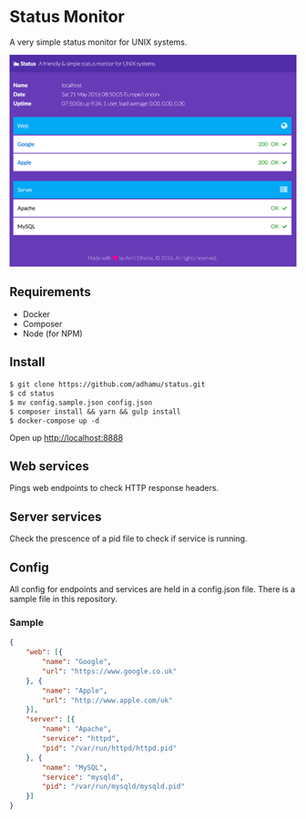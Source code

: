 # Status Monitor
A very simple status monitor for UNIX systems.

<img src="screenshot.png" width="540">

## Requirements
- Docker
- Composer
- Node (for NPM)

## Install
```shell
$ git clone https://github.com/adhamu/status.git
$ cd status
$ mv config.sample.json config.json
$ composer install && yarn && gulp install
$ docker-compose up -d
```

Open up [http://localhost:8888](http://localhost:8888)

## Web services
Pings web endpoints to check HTTP response headers.

## Server services
Check the prescence of a pid file to check if service is running.

## Config
All config for endpoints and services are held in a config.json file. There is a sample file in this repository.

### Sample
```json
{
    "web": [{
        "name": "Google",
        "url": "https://www.google.co.uk"
    }, {
        "name": "Apple",
        "url": "http://www.apple.com/uk"
    }],
    "server": [{
        "name": "Apache",
        "service": "httpd",
        "pid": "/var/run/httpd/httpd.pid"
    }, {
        "name": "MySQL",
        "service": "mysqld",
        "pid": "/var/run/mysqld/mysqld.pid"
    }]
}
```
